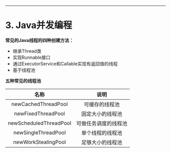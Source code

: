 
---
# 3. Java并发编程
**常见的Java线程的四种创建方法：**
- 继承Thread类
- 实现Runnable接口
- 通过ExecutorService和Callable<Class>实现有返回值的线程
- 基于线程池

**五种常见的线程池**

|名称|说明|
|:---:|:---:|
|newCachedThreadPool| 可缓存的线程池|
|newFixedThreadPool|固定大小的线程池|
|newScheduledThreadPool|可做任务调度的线程池|
|newSingleThreadPool|单个线程的线程池|
|newWorkStealingPool|足够大小的线程池|
  
